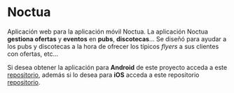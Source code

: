 Noctua
======

Aplicación web para la aplicación móvil Noctua. La aplicación Noctua **gestiona ofertas** y **eventos** en **pubs**, **discotecas**... Se diseñó para ayudar a los pubs y discotecas a la hora de ofrecer los típicos *flyers* a sus clientes con ofertas, etc...

Si desea obtener la aplicación para **Android** de este proyecto acceda a este [repositorio](https://github.com/canichillo/noctuaandroid), además si lo desea para **iOS** acceda a este repositorio [repositorio](https://github.com/canichillo/noctuaios).